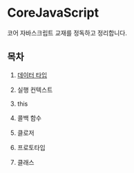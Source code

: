 # CoreJavaScript

코어 자바스크립트 교재를 정독하고 정리합니다.

## 목차

1. <a href="1. 데이터 타입"> 데이터 타입 </a>

2. 실행 컨텍스트

3. this

4. 콜백 함수

5. 클로저

6. 프로토타입

7. 클래스
